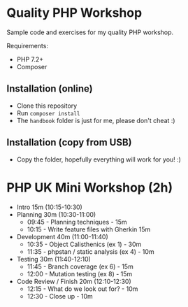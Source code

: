 # Quality PHP Workshop

Sample code and exercises for my quality PHP workshop.

Requirements:

 * PHP 7.2+
 * Composer

## Installation (online)

 * Clone this repository
 * Run `composer install`
 * The `handbook` folder is just for me, please don't cheat :)

## Installation (copy from USB)

 * Copy the folder, hopefully everything will work for you! :)

# PHP UK Mini Workshop (2h)

 - Intro 15m (10:15-10:30)
 - Planning 30m (10:30-11:00)
   - 09:45 - Planning techniques - 15m
   - 10:15 - Write feature files with Gherkin 15m
 - Development 40m (11:00-11:40)
   - 10:35 - Object Calisthenics (ex 1) - 30m
   - 11:35 - phpstan / static analysis (ex 4) - 10m
 - Testing 30m (11:40-12:10)
   - 11:45 - Branch coverage (ex 6) - 15m
   - 12:00 - Mutation testing (ex 8) - 15m
 - Code Review / Finish 20m (12:10-12:30)
   - 12:15 - What do we look out for? - 10m
   - 12:30 - Close up - 10m
